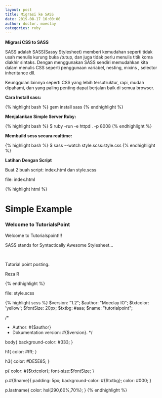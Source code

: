 ```yaml
---
layout: post
title: Migrasi ke SASS
date: 2019-08-17 16:00:00
author: doctor. moeclay
categories: ruby
---
```


<div>
<p><b>Migrasi CSS to SASS</b></p>
<p>SASS adalah SASS(Sassy Stylesheet) memberi kemudahan seperti tidak usah menulis kurung buka /tutup, dan juga tidak perlu menulis titik koma diakhir sintaks. Dengan menggunakan SASS sendiri memudahkan kita dalam menulis CSS seperti penggunaan variabel, nesting, mixins , selector inheritance dll.</p>

<p>Keunggulan lainnya seperti CSS yang lebih tersutruktur, rapi, mudah dipahami, dan yang paling penting dapat berjalan baik di semua browser. </p>

<p><b>Cara Install sass:</b></p>
{% highlight bash %}
gem install sass
{% endhighlight %}

<p><b>Menjalankan Simple Server Ruby:</b></p>
{% highlight bash %}
$ ruby -run -e httpd . -p 8008
{% endhighlight %}

<p><b>Membuild scss secara realtime:</b></p>
{% highlight bash %}
$ sass --watch style.scss:style.css
{% endhighlight %}

<br/>
<p><b>Latihan Dengan Script</b></p>
<p>Buat 2 buah script: index.html dan style.scss</p>
<p>file: index.html</p>
{% highlight html %}
<html>
   <head>
      <title> Import example of sass</title>
      <link rel="stylesheet" type="text/css" href="style.css"/>
   </head>

   <body>
      <h1>Simple Example</h1>
      <h3>Welcome to TutorialsPoint</h3>
      <p class="class1">Welcome to Tutorialspoint!!!</p>
      <p class="class2">SASS stands for Syntactically Awesome Stylesheet...</p>
      <br>
      <p class="tutorialpoint">Tutorial point posting.</p>
      <p class="lastname">Reza R</p>
   </body>
</html>
{% endhighlight %}

<br/>
<p>file: style.scss</p>
{% highlight scss %}
$version: "1.2";
$author: "Moeclay IO";
$txtcolor: 'yellow';
$fontSize: 20px;
$txtbg: #aaa;
$name: "tutorialpoint";

/*
* Author: #{$author}
* Dokumentation version: #{$version}.
*/

body{
  background-color: #333;
}

h1{
   color: #fff;
}

h3{
   color: #DE5E85;
}

p{
  color: #{$txtcolor};
  font-size:$fontSize;
}

p.#{$name}{
  padding: 5px;
  background-color: #{$txtbg};
  color: #000;
}

p.lastname{
  color: hsl(290,60%,70%);
}
{% endhighlight %}
</div>
